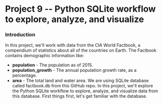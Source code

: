 # Project 9 -- Python SQLite workflow to explore, analyze, and visualize
### Introduction
In this project, we'll work with data from the CIA World Factbook, a compendium of statistics about all of the countries on Earth. The Factbook contains demographic information like:

- __population__ - The population as of 2015.
- __population_growth__ - The annual population growth rate, as a percentage.
- __area__ - The total land and water area.
We are using SQLite database called factbook.db from this GitHub repo. In this project, we'll explore the Python SQLite workflow to explore, analyze, and visualize data from this database. First things first, let's get familiar with the database.
